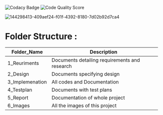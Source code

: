 ![Codacy Badge](https://api.codiga.io/project/30296/score/svg)
![Code Quality Score](https://api.codiga.io/project/30296/status/svg)



![144298413-409aef24-f01f-4392-8180-7d02b92d7ca4](https://user-images.githubusercontent.com/94366020/144354966-69f247f0-b9fc-47a2-a64f-6f13f8dee894.png)



# Folder Structure :

Folder_Name      |  Description
-----------------|--------------
1_Reuriments     |  Documents detailing requirements and research
2_Design         |  Documents specifying design
3_Implemenation  |  All codes and Documentation
4_Testplan       |  Documents with test plans
  5_Report       |  Documentation of whole project
6_Images         |  All the images of this project
